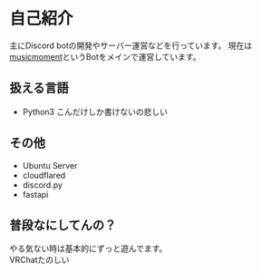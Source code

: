# 自己紹介
主にDiscord botの開発やサーバー運営などを行っています。
現在は[musicmoment](http://musicmoment.jp/)というBotをメインで運営しています。  
## 扱える言語
- Python3
こんだけしか書けないの悲しい

## その他
- Ubuntu Server
- cloudflared
- discord.py
- fastapi

## 普段なにしてんの？
やる気ない時は基本的にずっと遊んでます。  
VRChatたのしい

